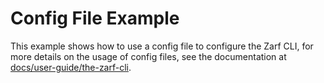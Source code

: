 # Config File Example

This example shows how to use a config file to configure the Zarf CLI, for more details on the usage of config files, see the documentation at [docs/user-guide/the-zarf-cli](../../docs/2-the-zarf-cli/index.md#using-a-config-file-to-make-cli-command-flags-declarative).
